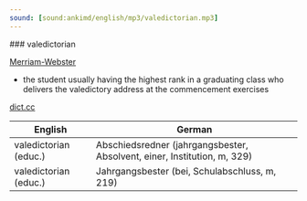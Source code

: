 ```yaml
---
sound: [sound:ankimd/english/mp3/valedictorian.mp3]
---
```


\### valedictorian

[Merriam-Webster](https://www.merriam-webster.com/dictionary/valedictorian)

- the student usually having the highest rank in a graduating class who delivers the valedictory address at the commencement exercises

[dict.cc](https://www.dict.cc/valedictorian)

| English        | German       |
| -------------- | ------------ |
| valedictorian (educ.) | Abschiedsredner (jahrgangsbester, Absolvent, einer, Institution, m, 329) |
| valedictorian (educ.) | Jahrgangsbester (bei, Schulabschluss, m, 219) |
